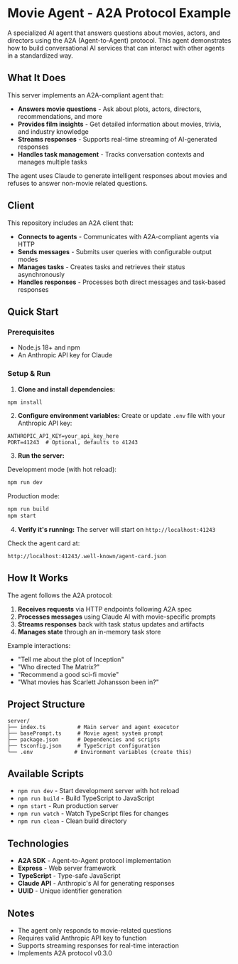 # Movie Agent - A2A Protocol Example

A specialized AI agent that answers questions about movies, actors, and directors using the A2A (Agent-to-Agent) protocol. This agent demonstrates how to build conversational AI services that can interact with other agents in a standardized way.

## What It Does

This server implements an A2A-compliant agent that:
- **Answers movie questions** - Ask about plots, actors, directors, recommendations, and more
- **Provides film insights** - Get detailed information about movies, trivia, and industry knowledge
- **Streams responses** - Supports real-time streaming of AI-generated responses
- **Handles task management** - Tracks conversation contexts and manages multiple tasks

The agent uses Claude to generate intelligent responses about movies and refuses to answer non-movie related questions.

## Client

This repository includes an A2A client that:
- **Connects to agents** - Communicates with A2A-compliant agents via HTTP
- **Sends messages** - Submits user queries with configurable output modes
- **Manages tasks** - Creates tasks and retrieves their status asynchronously
- **Handles responses** - Processes both direct messages and task-based responses

## Quick Start

### Prerequisites
- Node.js 18+ and npm
- An Anthropic API key for Claude

### Setup & Run

1. **Clone and install dependencies:**
```bash
npm install
```

2. **Configure environment variables:**
Create or update `.env` file with your Anthropic API key:
```env
ANTHROPIC_API_KEY=your_api_key_here
PORT=41243  # Optional, defaults to 41243
```

3. **Run the server:**

Development mode (with hot reload):
```bash
npm run dev
```

Production mode:
```bash
npm run build
npm start
```

4. **Verify it's running:**
The server will start on `http://localhost:41243`

Check the agent card at:
```
http://localhost:41243/.well-known/agent-card.json
```

## How It Works

The agent follows the A2A protocol:
1. **Receives requests** via HTTP endpoints following A2A spec
2. **Processes messages** using Claude AI with movie-specific prompts
3. **Streams responses** back with task status updates and artifacts
4. **Manages state** through an in-memory task store

Example interactions:
- "Tell me about the plot of Inception"
- "Who directed The Matrix?"
- "Recommend a good sci-fi movie"
- "What movies has Scarlett Johansson been in?"

## Project Structure

```
server/
├── index.ts          # Main server and agent executor
├── basePrompt.ts     # Movie agent system prompt
├── package.json      # Dependencies and scripts
├── tsconfig.json     # TypeScript configuration
└── .env             # Environment variables (create this)
```

## Available Scripts

- `npm run dev` - Start development server with hot reload
- `npm run build` - Build TypeScript to JavaScript
- `npm start` - Run production server
- `npm run watch` - Watch TypeScript files for changes
- `npm run clean` - Clean build directory

## Technologies

- **A2A SDK** - Agent-to-Agent protocol implementation
- **Express** - Web server framework
- **TypeScript** - Type-safe JavaScript
- **Claude API** - Anthropic's AI for generating responses
- **UUID** - Unique identifier generation

## Notes

- The agent only responds to movie-related questions
- Requires valid Anthropic API key to function
- Supports streaming responses for real-time interaction
- Implements A2A protocol v0.3.0